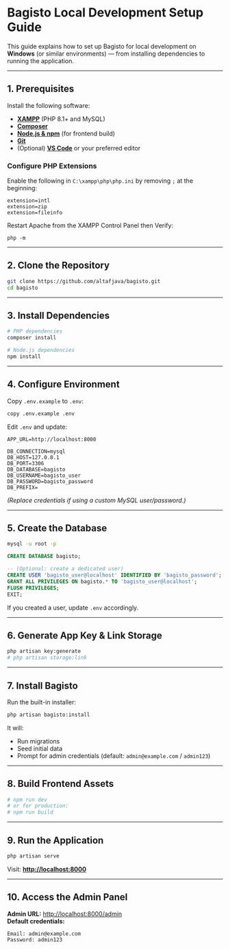 # Bagisto Local Development Setup Guide

This guide explains how to set up Bagisto for local development on **Windows** (or similar environments) — from installing dependencies to running the application.

---

## 1. Prerequisites

Install the following software:

- **[XAMPP](https://www.apachefriends.org/index.html)** (PHP 8.1+ and MySQL)
- **[Composer](https://getcomposer.org/download/)**
- **[Node.js & npm](https://nodejs.org/en/download/)** (for frontend build)
- **[Git](https://git-scm.com/downloads)**
- (Optional) **[VS Code](https://code.visualstudio.com/)** or your preferred editor

### Configure PHP Extensions
Enable the following in `C:\xampp\php\php.ini` by removing `;` at the beginning:
```
extension=intl
extension=zip
extension=fileinfo
```
Restart Apache from the XAMPP Control Panel then Verify:
```
php -m
```
---

## 2. Clone the Repository

```bash
git clone https://github.com/altafjava/bagisto.git
cd bagisto
```

---

## 3. Install Dependencies

```bash
# PHP dependencies
composer install

# Node.js dependencies
npm install
```

---

## 4. Configure Environment

Copy `.env.example` to `.env`:

```bash
copy .env.example .env
```

Edit `.env` and update:

```env
APP_URL=http://localhost:8000

DB_CONNECTION=mysql
DB_HOST=127.0.0.1
DB_PORT=3306
DB_DATABASE=bagisto
DB_USERNAME=bagisto_user
DB_PASSWORD=bagisto_password
DB_PREFIX=
```

*(Replace credentials if using a custom MySQL user/password.)*

---

## 5. Create the Database

```bash
mysql -u root -p
```

```sql
CREATE DATABASE bagisto;

-- (Optional: create a dedicated user)
CREATE USER 'bagisto_user@localhost' IDENTIFIED BY 'bagisto_password';
GRANT ALL PRIVILEGES ON bagisto.* TO 'bagisto_user@localhost';
FLUSH PRIVILEGES;
EXIT;
```

If you created a user, update `.env` accordingly.

---

## 6. Generate App Key & Link Storage

```bash
php artisan key:generate
# php artisan storage:link
```

---

## 7. Install Bagisto

Run the built-in installer:

```bash
php artisan bagisto:install
```

It will:
- Run migrations
- Seed initial data
- Prompt for admin credentials (default: `admin@example.com` / `admin123`)

---

## 8. Build Frontend Assets

```bash
# npm run dev
# or for production:
# npm run build
```

---

## 9. Run the Application

```bash
php artisan serve
```

Visit: **[http://localhost:8000](http://localhost:8000)**

---

## 10. Access the Admin Panel

**Admin URL:** [http://localhost:8000/admin](http://localhost:8000/admin)  
**Default credentials:**  
```
Email: admin@example.com
Password: admin123
```